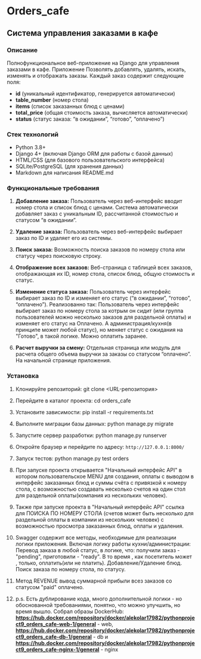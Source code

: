 # Orders_cafe
## Система управления заказами в кафе

### Описание
Полнофункциональное веб-приложение на Django для управления заказами в кафе. Приложение Позволять добавлять, удалять, искать, изменять и отображать заказы. Каждый заказ содержит следующие поля:

- **id** (уникальный идентификатор, генерируется автоматически)
- **table_number** (номер стола)
- **items** (список заказанных блюд с ценами)
- **total_price** (общая стоимость заказа, вычисляется автоматически)
- **status** (статус заказа: “в ожидании”, “готово”, “оплачено”)

### Стек технологий
- Python 3.8+
- Django 4+ (включая Django ORM для работы с базой данных)
- HTML/CSS (для базового пользовательского интерфейса)
- SQLite/PostgreSQL (для хранения данных)
- Markdown для написания README.md

### Функциональные требования

1. **Добавление заказа:**
   Пользователь через веб-интерфейс вводит номер стола и список блюд с ценами. Система автоматически добавляет заказ с уникальным ID, рассчитанной стоимостью и статусом “в ожидании”.

2. **Удаление заказа:**
   Пользователь через веб-интерфейс выбирает заказ по ID и удаляет его из системы.

3. **Поиск заказа:**
   Возможность поиска заказов по номеру стола или статусу через поисковую строку.

4. **Отображение всех заказов:**
   Веб-страница с таблицей всех заказов, отображающая их ID, номер стола, список блюд, общую стоимость и статус.

5. **Изменение статуса заказа:**
   Пользователь через интерфейс выбирает заказ по ID и изменяет его статус (“в ожидании”, “готово”, “оплачено”). Реализованно так: Пользователь через интерфейс выбирает заказ по номеру стола за котрым он сидит (или группа пользователей можно несколько заказов для раздельной оплаты) и изменяет его статус на Оплачено. А администрация/кухня(в принципе может любой статус), но меняет статус с ожидания на "Готово", в такой логике. Можно оплатить заранее.

6. **Расчет выручки за смену:**
   Отдельная страница или модуль для расчета общего объема выручки за заказы со статусом “оплачено”. На начальной странице приложения. 

### Установка
1. Клонируйте репозиторий:
git clone <URL-репозитория>

2. Перейдите в каталог проекта:
cd orders_cafe

3. Установите зависимости:
pip install -r requirements.txt 

4. Выполните миграции базы данных:
python manage.py migrate

5. Запустите сервер разработки:
python manage.py runserver

6. Откройте браузер и перейдите по адресу: `http://127.0.0.1:8000/`
 
7. Запуск тестов: python manage.py test orders

8. При запуске проекта открывается "Начальный интерфейс API" в котором пользовательское MENU для создания, оплаты с выводом в интерфейс заказанных блюд и суммы счёта с привязкой к номеру стола, с возможностью создавать несколько счетов на один стол для раздельной оплаты(компания из нескольких человек).

9. Также при запуске проекта в "Начальный интерфейс API" ссылка для ПОИСКА ПО НОМЕРУ СТОЛА (счетов может быть несколько для раздельной оплаты в компании из нескольких человек) с возможностью просмотра заказанных блюд, оплаты и удаления.

10. Swagger содержит все методы, необходимые для реализации логики приложения. Включая логику работы кухни/администрации: Перевод заказа в любой статус, в логике, что: получили заказ - "pending", приготовили - "ready". В то время , как посетитель может , только, оплатить(или не платить). Добавление/Удаление блюд. Поиск заказа по номеру стола, по статусу.

11. Метод REVENUE вывод суммарной прибыли всез заказов со статусом "paid" оплачено.

12. p.s. Есть дублирование кода, много дополнительной логики - но обоснованной требованиями, понятно, что можно улучшить, но время вышло. Собрал образы DockerHub: **https://hub.docker.com/repository/docker/alekolar17982/pythonproject9_orders_cafe-web-1/general**  - web,  **https://hub.docker.com/repository/docker/alekolar17982/pythonproject9_orders_cafe-db-1/general** - db и **https://hub.docker.com/repository/docker/alekolar17982/pythonproject9_orders_cafe-nginx-1/general** - nginx

